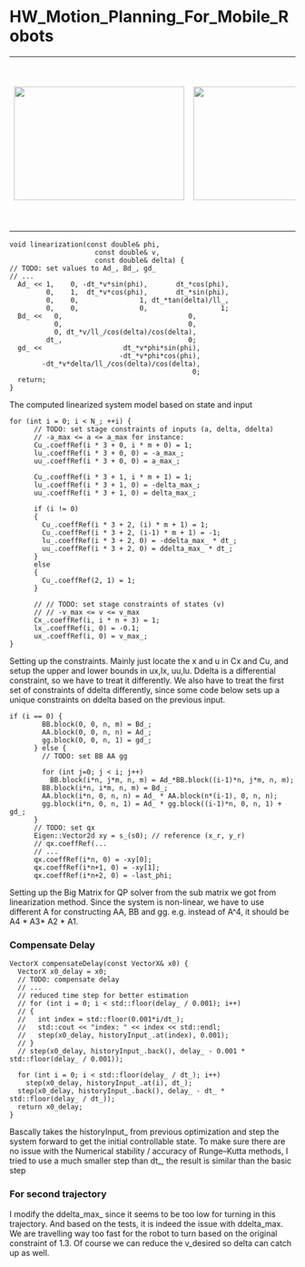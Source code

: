 # HW_Motion_Planning_For_Mobile_Robots
<!-- ![alt text](RRT*.png) -->
<table>
  <td> <img src="mpc_1.gif" width="300" height="200" /> </td>
  <td> <img src="mpc_2.gif" width="300" height="200" /> </td>
  <td> <img src="mpc_3.gif" width="200" height="300" /> </td>
</table>

```
void linearization(const double& phi,
                     const double& v,
                     const double& delta) {
// TODO: set values to Ad_, Bd_, gd_
// ...
  Ad_ << 1,    0, -dt_*v*sin(phi),       dt_*cos(phi),
         0,    1,  dt_*v*cos(phi),       dt_*sin(phi),
         0,    0,               1, dt_*tan(delta)/ll_,
         0,    0,               0,                  1;
  Bd_ <<   0,                               0,
           0,                               0,
           0, dt_*v/ll_/cos(delta)/cos(delta),
         dt_,                               0;
  gd_ <<                    dt_*v*phi*sin(phi),
                           -dt_*v*phi*cos(phi),
        -dt_*v*delta/ll_/cos(delta)/cos(delta),
                                             0;
  return;
}
```

The computed linearized system model based on state and input

```
for (int i = 0; i < N_; ++i) {
      // TODO: set stage constraints of inputs (a, delta, ddelta)
      // -a_max <= a <= a_max for instance:
      Cu_.coeffRef(i * 3 + 0, i * m + 0) = 1;
      lu_.coeffRef(i * 3 + 0, 0) = -a_max_;
      uu_.coeffRef(i * 3 + 0, 0) = a_max_;

      Cu_.coeffRef(i * 3 + 1, i * m + 1) = 1;
      lu_.coeffRef(i * 3 + 1, 0) = -delta_max_;
      uu_.coeffRef(i * 3 + 1, 0) = delta_max_;

      if (i != 0)
      {
        Cu_.coeffRef(i * 3 + 2, (i) * m + 1) = 1;
        Cu_.coeffRef(i * 3 + 2, (i-1) * m + 1) = -1;
        lu_.coeffRef(i * 3 + 2, 0) = -ddelta_max_ * dt_;
        uu_.coeffRef(i * 3 + 2, 0) = ddelta_max_ * dt_;
      }
      else
      {
        Cu_.coeffRef(2, 1) = 1;
      }
      
      // // TODO: set stage constraints of states (v)
      // // -v_max <= v <= v_max
      Cx_.coeffRef(i, i * n + 3) = 1;
      lx_.coeffRef(i, 0) = -0.1;
      ux_.coeffRef(i, 0) = v_max_;
}
```

Setting up the constraints. Mainly just locate the x and u in Cx and Cu, and setup the upper and lower bounds in ux,lx, uu,lu. Ddelta is a differential constraint, so we have to treat it differently. We also have to treat the first set of constraints of ddelta differently, since some code below sets up a unique constraints on ddelta based on the previous input.

```
if (i == 0) {
        BB.block(0, 0, n, m) = Bd_;
        AA.block(0, 0, n, n) = Ad_;
        gg.block(0, 0, n, 1) = gd_;
      } else {
        // TODO: set BB AA gg

        for (int j=0; j < i; j++)
          BB.block(i*n, j*m, n, m) = Ad_*BB.block((i-1)*n, j*m, n, m);
        BB.block(i*n, i*m, n, m) = Bd_;
        AA.block(i*n, 0, n, n) = Ad_ * AA.block(n*(i-1), 0, n, n);
        gg.block(i*n, 0, n, 1) = Ad_ * gg.block((i-1)*n, 0, n, 1) + gd_;
      }
      // TODO: set qx
      Eigen::Vector2d xy = s_(s0); // reference (x_r, y_r)
      // qx.coeffRef(...
      // ...
      qx.coeffRef(i*n, 0) = -xy[0];
      qx.coeffRef(i*n+1, 0) = -xy[1];
      qx.coeffRef(i*n+2, 0) = -last_phi;
```

Setting up the Big Matrix for QP solver from the sub matrix we got from linearization method. Since the system is non-linear, we have to use different A for constructing AA, BB and gg. e.g. instead of A^4, it should be A4 * A3* A2 * A1.

### Compensate Delay
```
VectorX compensateDelay(const VectorX& x0) {
  VectorX x0_delay = x0;
  // TODO: compensate delay
  // ...
  // reduced time step for better estimation
  // for (int i = 0; i < std::floor(delay_ / 0.001); i++)
  // {
  //   int index = std::floor(0.001*i/dt_);
  //   std::cout << "index: " << index << std::endl;
  //   step(x0_delay, historyInput_.at(index), 0.001);
  // }
  // step(x0_delay, historyInput_.back(), delay_ - 0.001 * std::floor(delay_ / 0.001));

  for (int i = 0; i < std::floor(delay_ / dt_); i++)
    step(x0_delay, historyInput_.at(i), dt_);
  step(x0_delay, historyInput_.back(), delay_ - dt_ * std::floor(delay_ / dt_));
  return x0_delay;
}
```
Bascally takes the historyInput_ from previous optimization and step the system forward to get the initial controllable state.
To make sure there are no issue with the Numerical stability / accuracy of Runge–Kutta methods, I tried to use a much smaller step than dt_, the result is similar than the basic step

### For second trajectory

I modify the ddelta_max_ since it seems to be too low for turning in this trajectory. And based on the tests, it is indeed the issue with ddelta_max. We are travelling way too fast for the robot to turn based on the original constraint of 1.3. Of course we can reduce the v_desired so delta can catch up as well.
